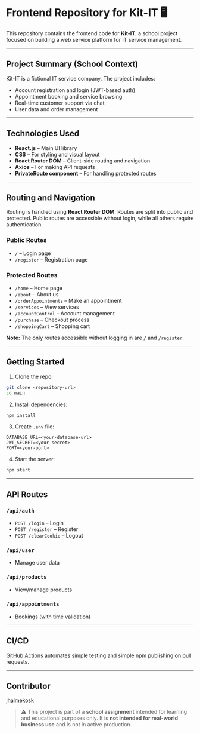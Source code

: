 # Frontend Repository for Kit-IT 🖥️

This repository contains the frontend code for **Kit-IT**, a school project focused on building a web service platform for IT service management.

---

## Project Summary (School Context)

Kit-IT is a fictional IT service company. The project includes:

- Account registration and login (JWT-based auth)
- Appointment booking and service browsing
- Real-time customer support via chat
- User data and order management

---

## Technologies Used

- **React.js** – Main UI library
- **CSS** – For styling and visual layout
- **React Router DOM** – Client-side routing and navigation
- **Axios** – For making API requests
- **PrivateRoute component** – For handling protected routes

---

## Routing and Navigation

Routing is handled using **React Router DOM**. Routes are split into public and protected. Public routes are accessible without login, while all others require authentication.

### **Public Routes**
- `/` – Login page
- `/register` – Registration page

### **Protected Routes**
- `/home` – Home page
- `/about` – About us
- `/orderAppointments` – Make an appointment
- `/services` – View services
- `/accountControl` – Account management
- `/purchase` – Checkout process
- `/shoppingCart` – Shopping cart

**Note:** The only routes accessible without logging in are `/` and `/register`.

---

## Getting Started

1. Clone the repo:

```bash
git clone <repository-url>
cd main
```

2. Install dependencies:

```bash
npm install
```

3. Create `.env` file:

```env
DATABASE_URL=<your-database-url>
JWT_SECRET=<your-secret>
PORT=<your-port>
```

4. Start the server:

```bash
npm start
```

---

## API Routes

### `/api/auth`
- `POST /login` – Login
- `POST /register` – Register
- `POST /clearCookie` – Logout

### `/api/user`
- Manage user data

### `/api/products`
- View/manage products

### `/api/appointments`
- Bookings (with time validation)

---

## CI/CD

GitHub Actions automates simple testing and simple npm publishing on pull requests.

---

## Contributor  
[jhalmekosk](https://github.com/jhalmeko)

> ⚠️ This project is part of a **school assignment** intended for learning and educational purposes only. It is **not intended for real-world business use** and is not in active production.

